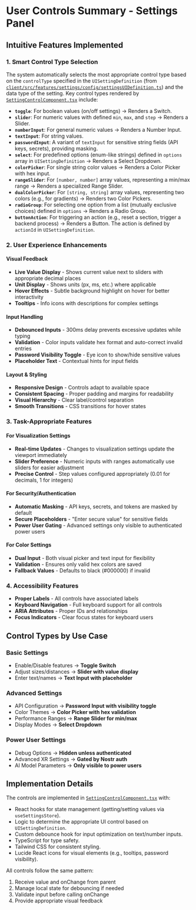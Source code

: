 # User Controls Summary - Settings Panel

## Intuitive Features Implemented

### 1. **Smart Control Type Selection**
The system automatically selects the most appropriate control type based on the `controlType` specified in the `UISettingDefinition` (from [`client/src/features/settings/config/settingsUIDefinition.ts`](../../client/src/features/settings/config/settingsUIDefinition.ts)) and the data type of the setting. Key control types rendered by [`SettingControlComponent.tsx`](../../client/src/features/settings/components/SettingControlComponent.tsx) include:

-   **`toggle`**: For boolean values (on/off settings) -> Renders a Switch.
-   **`slider`**: For numeric values with defined `min`, `max`, and `step` -> Renders a Slider.
-   **`numberInput`**: For general numeric values -> Renders a Number Input.
-   **`textInput`**: For string values.
-   **`passwordInput`**: A variant of `textInput` for sensitive string fields (API keys, secrets), providing masking.
-   **`select`**: For predefined options (enum-like strings) defined in `options` array in `UISettingDefinition` -> Renders a Select Dropdown.
-   **`colorPicker`**: For single string color values -> Renders a Color Picker with hex input.
-   **`rangeSlider`**: For `[number, number]` array values, representing a min/max range -> Renders a specialized Range Slider.
-   **`dualColorPicker`**: For `[string, string]` array values, representing two colors (e.g., for gradients) -> Renders two Color Pickers.
-   **`radioGroup`**: For selecting one option from a list (mutually exclusive choices) defined in `options` -> Renders a Radio Group.
-   **`buttonAction`**: For triggering an action (e.g., reset a section, trigger a backend process) -> Renders a Button. The action is defined by `actionId` in `UISettingDefinition`.

### 2. **User Experience Enhancements**

#### Visual Feedback
- **Live Value Display** - Shows current value next to sliders with appropriate decimal places
- **Unit Display** - Shows units (px, ms, etc.) where applicable
- **Hover Effects** - Subtle background highlight on hover for better interactivity
- **Tooltips** - Info icons with descriptions for complex settings

#### Input Handling
- **Debounced Inputs** - 300ms delay prevents excessive updates while typing
- **Validation** - Color inputs validate hex format and auto-correct invalid entries
- **Password Visibility Toggle** - Eye icon to show/hide sensitive values
- **Placeholder Text** - Contextual hints for input fields

#### Layout & Styling
- **Responsive Design** - Controls adapt to available space
- **Consistent Spacing** - Proper padding and margins for readability
- **Visual Hierarchy** - Clear label/control separation
- **Smooth Transitions** - CSS transitions for hover states

### 3. **Task-Appropriate Features**

#### For Visualization Settings
- **Real-time Updates** - Changes to visualization settings update the viewport immediately
- **Slider Preference** - Numeric inputs with ranges automatically use sliders for easier adjustment
- **Precise Control** - Step values configured appropriately (0.01 for decimals, 1 for integers)

#### For Security/Authentication
- **Automatic Masking** - API keys, secrets, and tokens are masked by default
- **Secure Placeholders** - "Enter secure value" for sensitive fields
- **Power User Gating** - Advanced settings only visible to authenticated power users

#### For Color Settings
- **Dual Input** - Both visual picker and text input for flexibility
- **Validation** - Ensures only valid hex colors are saved
- **Fallback Values** - Defaults to black (#000000) if invalid

### 4. **Accessibility Features**
- **Proper Labels** - All controls have associated labels
- **Keyboard Navigation** - Full keyboard support for all controls
- **ARIA Attributes** - Proper IDs and relationships
- **Focus Indicators** - Clear focus states for keyboard users

## Control Types by Use Case

### Basic Settings
- Enable/Disable features → **Toggle Switch**
- Adjust sizes/distances → **Slider with value display**
- Enter text/names → **Text Input with placeholder**

### Advanced Settings
- API Configuration → **Password Input with visibility toggle**
- Color Themes → **Color Picker with hex validation**
- Performance Ranges → **Range Slider for min/max**
- Display Modes → **Select Dropdown**

### Power User Settings
- Debug Options → **Hidden unless authenticated**
- Advanced XR Settings → **Gated by Nostr auth**
- AI Model Parameters → **Only visible to power users**

## Implementation Details

The controls are implemented in [`SettingControlComponent.tsx`](../../client/src/features/settings/components/SettingControlComponent.tsx) with:
- React hooks for state management (getting/setting values via `useSettingsStore`).
- Logic to determine the appropriate UI control based on `UISettingDefinition`.
- Custom debounce hook for input optimization on text/number inputs.
- TypeScript for type safety.
- Tailwind CSS for consistent styling.
- Lucide React icons for visual elements (e.g., tooltips, password visibility).

All controls follow the same pattern:
1. Receive value and onChange from parent
2. Manage local state for debouncing if needed
3. Validate input before calling onChange
4. Provide appropriate visual feedback